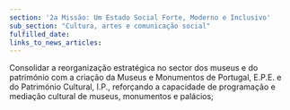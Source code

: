 ```yaml
---
section: '2a Missão: Um Estado Social Forte, Moderno e Inclusivo'
sub_section: "Cultura, artes e comunicação social"
fulfilled_date:
links_to_news_articles:
---
```


Consolidar a reorganização estratégica no sector dos museus e do património com a criação da Museus e Monumentos de Portugal, E.P.E. e do Património Cultural, I.P., reforçando a capacidade de programação e mediação cultural de museus, monumentos e palácios;